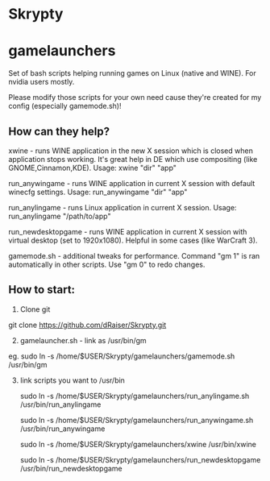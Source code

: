 Skrypty
=======

gamelaunchers
=======

Set of bash scripts helping running games on Linux (native and WINE). For nvidia users mostly.

Please modify those scripts for your own need cause they're created for my config (especially gamemode.sh)!

How can they help?
----

xwine - runs WINE application in the new X session which is closed when application stops working. 
It's great help in DE which use compositing (like GNOME,Cinnamon,KDE). Usage: xwine "dir" "app"

run_anywingame - runs WINE application in current X session with default winecfg settings. Usage: run_anywingame "dir" "app"

run_anylingame - runs Linux application in current X session. Usage: run_anylingame "/path/to/app"

run_newdesktopgame - runs WINE application in current X session with virtual desktop (set to 1920x1080). Helpful in some cases (like WarCraft 3).

gamemode.sh - additional tweaks for performance. Command "gm 1" is ran automatically in other scripts. Use "gm 0" to redo changes.

How to start:
----

1. Clone git

  git clone https://github.com/dRaiser/Skrypty.git
  
2. gamelauncher.sh - link as /usr/bin/gm

eg.
   sudo ln -s /home/$USER/Skrypty/gamelaunchers/gamemode.sh /usr/bin/gm

3. link scripts you want to /usr/bin

   sudo ln -s /home/$USER/Skrypty/gamelaunchers/run_anylingame.sh /usr/bin/run_anylingame
   
   sudo ln -s /home/$USER/Skrypty/gamelaunchers/run_anywingame.sh /usr/bin/run_anywingame
   
   sudo ln -s /home/$USER/Skrypty/gamelaunchers/xwine /usr/bin/xwine
   
   sudo ln -s /home/$USER/Skrypty/gamelaunchers/run_newdesktopgame /usr/bin/run_newdesktopgame
